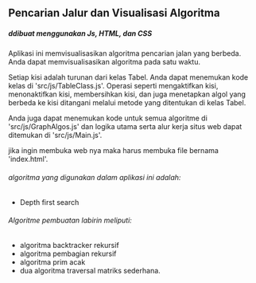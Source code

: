 ## Pencarian Jalur dan Visualisasi Algoritma 
##### ddibuat menggunakan Js, HTML, dan CSS


Aplikasi ini memvisualisasikan algoritma pencarian jalan yang berbeda. Anda dapat memvisualisasikan algoritma pada satu waktu.

Setiap kisi adalah turunan dari kelas Tabel. Anda dapat menemukan kode kelas di 'src/js/TableClass.js'. Operasi seperti mengaktifkan kisi, menonaktifkan kisi, membersihkan kisi, dan juga menetapkan algol yang berbeda ke kisi ditangani melalui metode yang ditentukan di kelas Tabel.

Anda juga dapat menemukan kode untuk semua algoritme di 'src/js/GraphAlgos.js' dan logika utama serta alur kerja situs web dapat ditemukan di 'src/js/Main.js'.

jika ingin membuka web nya maka harus membuka file bernama 'index.html'.


###### algoritma yang digunakan dalam aplikasi ini adalah:
* Depth first search

###### Algoritme pembuatan labirin meliputi:
* algoritma backtracker rekursif
* algoritma pembagian rekursif
* algoritma prim acak
* dua algoritma traversal matriks sederhana.










